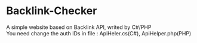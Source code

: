# Backlink-Checker
A simple website based on Backlink API, writed by C#/PHP
<br/>
You need change the auth IDs in file : ApiHeler.cs(C#), ApiHelper.php(PHP)
